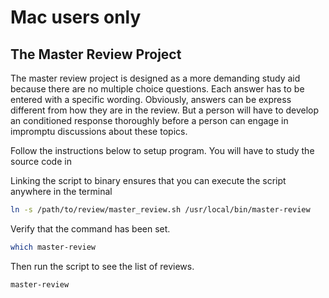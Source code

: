 # Mac users only


## The Master Review Project

The master review project is designed as a more demanding study aid because there are no multiple choice questions.
Each answer has to be entered with a specific wording. Obviously, answers can be express different from how they are
in the review. But a person will have to develop an conditioned response thoroughly before a person can engage in
impromptu discussions about these topics.


Follow the instructions below to setup program. You will have to study the source code in 

Linking the script to binary ensures that you can execute the script anywhere in the terminal


```sh
ln -s /path/to/review/master_review.sh /usr/local/bin/master-review
```


Verify that the command has been set.
```sh
which master-review
```

Then run the script to see the list of reviews.
```sh
master-review
```


